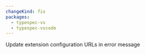 ```yaml
---
changeKind: fix
packages:
  - typespec-vs
  - typespec-vscode
---
```


Update extension configuration URLs in error message